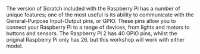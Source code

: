 The version of Scratch included with the Raspberry Pi has a number of unique features; one of the most useful is its ability to communicate with the General-Purpose Input-Output pins, or GPIO. These pins allow you to connect your Raspberry Pi to a range of devices, from lights and motors to buttons and sensors. The Raspberry Pi 2 has 40 GPIO pins, whilst the original Raspberry Pi only has 26, but this workshop will work with either model.

